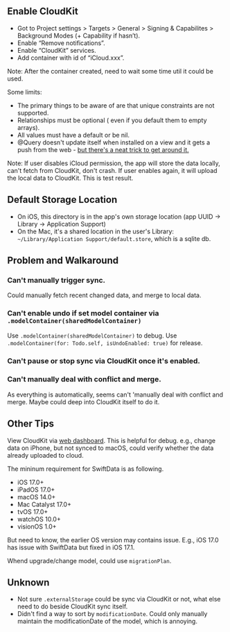 ## Enable CloudKit

- Got to Project settings > Targets > General > Signing & Capabilites > Background Modes (+ Capability if hasn’t). 
- Enable “Remove notifications”. 
- Enable “CloudKit” services. 
- Add container with id of “iCloud.xxx”.

Note: After the container created, need to wait some time util it could be used.

Some limits:

- The primary things to be aware of are that unique constraints are not supported.
- Relationships must be optional ( even if you default them to empty arrays).
- All values must have a default or be nil.
- @Query doesn't update itself when installed on a view and it gets a push from the web -  [but there's a neat trick to get around it.](https://alexanderlogan.co.uk/blog/wwdc23/08-cloudkit-swift-data)

Note: If user disables iCloud permission, the app will store the data locally, can't fetch from CloudKit, don't crash. If user enables again, it will upload the local data to CloudKit. This is test result.

## Default Storage Location

- On iOS, this directory is in the app's own storage location (app UUID -> Library -> Application Support) 
- On the Mac, it's a shared location in the user's Library: `~/Library/Application Support/default.store`, which is a sqlite db.


## Problem and Walkaround

### Can't manually trigger sync.

Could manually fetch recent changed data, and merge to local data.

### Can't enable undo if set model container via `.modelContainer(sharedModelContainer)`
  
Use `.modelContainer(sharedModelContainer)` to debug. Use `.modelContainer(for: Todo.self, isUndoEnabled: true)` for release.

### Can't pause or stop sync via CloudKit once it's enabled.

### Can't manually deal with conflict and merge.

As everything is automatically, seems can't 'manually deal with conflict and merge. Maybe could deep into CloudKit itself to do it.

## Other Tips

View CloudKit via [web dashboard](https://icloud.developer.apple.com/). This is helpful for debug. e.g., change data on iPhone, but not synced to macOS, could verify whether the data already uploaded to cloud.

The mininum requirement for SwiftData is as following.
- iOS 17.0+
- iPadOS 17.0+
- macOS 14.0+
- Mac Catalyst 17.0+
- tvOS 17.0+
- watchOS 10.0+
- visionOS 1.0+

But need to know, the earlier OS version may contains issue. E.g., iOS 17.0 has issue with SwiftData but fixed in iOS 17.1.

Whend upgrade/change model, could use `migrationPlan`.

## Unknown

- Not sure `.externalStorage` could be sync via CloudKit or not, what else need to do beside CloudKit sync itself.
- Didn't find a way to sort by `modificationDate`. Could only manually maintain the modificationDate of the model, which is annoying.
